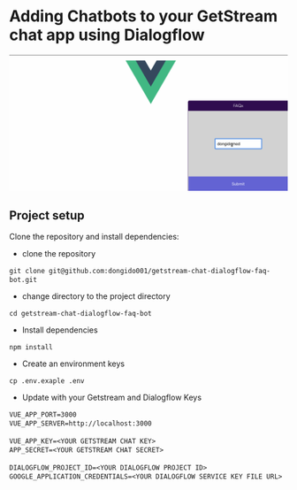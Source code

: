 # Adding Chatbots to your GetStream chat app using Dialogflow

![Sample working app](./screenshots/app.gif "Sample working app")

## Project setup
Clone the repository and install dependencies:

- clone the repository
```
git clone git@github.com:dongido001/getstream-chat-dialogflow-faq-bot.git
```

- change directory to the project directory
```
cd getstream-chat-dialogflow-faq-bot
```

- Install dependencies
```
npm install
```

- Create an environment keys

```
cp .env.exaple .env
```

- Update with your Getstream and Dialogflow Keys

```
VUE_APP_PORT=3000
VUE_APP_SERVER=http://localhost:3000

VUE_APP_KEY=<YOUR GETSTREAM CHAT KEY>
APP_SECRET=<YOUR GETSTREAM CHAT SECRET>

DIALOGFLOW_PROJECT_ID=<YOUR DIALOGFLOW PROJECT ID>
GOOGLE_APPLICATION_CREDENTIALS=<YOUR DIALOGFLOW SERVICE KEY FILE URL>
```